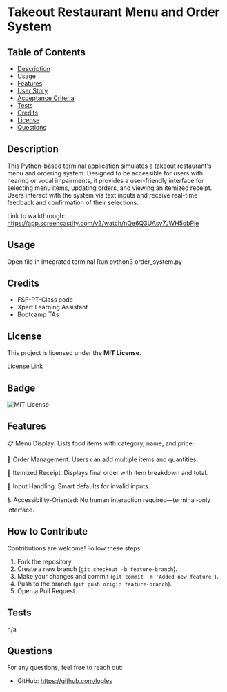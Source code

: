 # Takeout Restaurant Menu and Order System

## Table of Contents

- [Description](#description)
- [Usage](#usage)
- [Features](#features)
- [User Story](#user-story)
- [Acceptance Criteria](#acceptance-criteria)
- [Tests](#tests)
- [Credits](#credits)
- [License](#license)
- [Questions](#questions)

## Description

This Python-based terminal application simulates a takeout restaurant's menu and ordering system. Designed to be accessible for users with hearing or vocal impairments, it provides a user-friendly interface for selecting menu items, updating orders, and viewing an itemized receipt. Users interact with the system via text inputs and receive real-time feedback and confirmation of their selections.

Link to walkthrough: https://app.screencastify.com/v3/watch/nQe6Q3UAsy7JWH5obPje

## Usage

Open file in integrated terminal
Run python3 order_system.py

## Credits

- FSF-PT-Class code
- Xpert Learning Assistant
- Bootcamp TAs

## License

This project is licensed under the **MIT License**.

[License Link](https://opensource.org/licenses/MIT)

## Badge

![MIT License](https://img.shields.io/badge/License-MIT-yellow.svg)

## Features

📋 Menu Display: Lists food items with category, name, and price.

🛒 Order Management: Users can add multiple items and quantities.

🧾 Itemized Receipt: Displays final order with item breakdown and total.

🔁 Input Handling: Smart defaults for invalid inputs.

♿ Accessibility-Oriented: No human interaction required—terminal-only interface.

## How to Contribute

Contributions are welcome! Follow these steps:

1. Fork the repository.
2. Create a new branch (`git checkout -b feature-branch`).
3. Make your changes and commit (`git commit -m 'Added new feature'`).
4. Push to the branch (`git push origin feature-branch`).
5. Open a Pull Request.

## Tests

n/a

## Questions

For any questions, feel free to reach out:

- GitHub: https://github.com/logles
